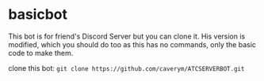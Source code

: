 # basicbot
This bot is for friend's Discord Server but you can clone it. His version is modified, which you should do too as this has no commands, only the basic code to make them.


clone this bot: `git clone https://github.com/caverym/ATCSERVERBOT.git`